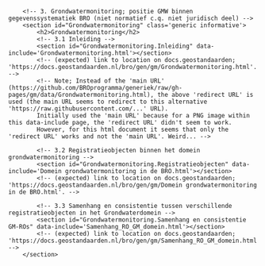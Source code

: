 		<!-- 3. Grondwatermonitoring; positie GMW binnen gegevenssystematiek BRO (niet normatief c.q. niet juridisch deel) -->
		<section id="Grondwatermonitoring" class='generic informative'>
			<h2>Grondwatermonitoring</h2>
			<!-- 3.1 Inleiding -->
			<section id="Grondwatermonitoring.Inleiding" data-include='Grondwatermonitoring.html'></section>
			<!-- (expected) link to location on docs.geostandaarden; 'https://docs.geostandaarden.nl/bro/gen/gm/Grondwatermonitoring.html'. -->
			<!-- Note; Instead of the 'main URL' (https://github.com/BROprogramma/generiek/raw/gh-pages/gm/data/Grondwatermonitoring.html), the above 'redirect URL' is used (the main URL seems to redirect to this alternative 'https://raw.githubusercontent.com/...' URL).
			Initially used the 'main URL' because for a PNG image within this data-include page, the 'redirect URL' didn't seem to work.
			However, for this html document it seems that only the 'redirect URL' works and not the 'main URL'. Weird... -->
			
			<!-- 3.2 Registratieobjecten binnen het domein grondwatermonitoring -->
			<section id="Grondwatermonitoring.Registratieobjecten" data-include='Domein grondwatermonitoring in de BRO.html'></section>
			<!-- (expected) link to location on docs.geostandaarden; 'https://docs.geostandaarden.nl/bro/gen/gm/Domein grondwatermonitoring in de BRO.html'. -->
			
			<!-- 3.3 Samenhang en consistentie tussen verschillende registratieobjecten in het Grondwaterdomein -->
			<section id="Grondwatermonitoring.Samenhang en consistentie GM-ROs" data-include='Samenhang_RO_GM_domein.html'></section>
			<!-- (expected) link to location on docs.geostandaarden; 'https://docs.geostandaarden.nl/bro/gen/gm/Samenhang_RO_GM_domein.html'. -->
		</section>
